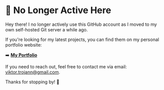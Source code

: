 # 👋 No Longer Active Here

Hey there! I no longer actively use this GitHub account as I moved to my own self-hosted Git server a while ago.

If you're looking for my latest projects, you can find them on my personal portfolio website:

➡️ [**My Portfolio**](https://susnext.com)

If you need to reach out, feel free to contact me via email: [viktor.trojann@gmail.com](mailto:viktor.trojann@gmail.com).

Thanks for stopping by! 🚀
